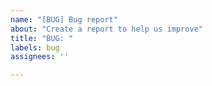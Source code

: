 ```yaml
---
name: "[BUG] Bug report"
about: "Create a report to help us improve"
title: "BUG: "
labels: bug
assignees: ''

---
```



